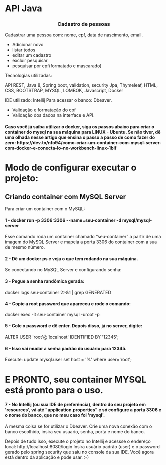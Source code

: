 # API Java 
<h3 align="center"> Cadastro de pessoas </h3>

Cadastrar uma pessoa com: nome, cpf, data de nascimento, email.

- Adicionar novo
- listar todos
- editar um cadastro
- excluir pesquisar
- pesquisar por cpf(formatado e mascarado)


Tecnologias utilizadas:

API REST, 
Java 8, 
Spring boot, validation, security
Jpa, 
Thymeleaf, 
HTML, 
CSS, 
BOOTSTRAP, 
MYSQL, 
LOMBOK, 
Javascript, 
Docker

IDE utilizado: Intellij
Para acessar o banco: Dbeaver.


- Validação e formatação do cpf
- Validação dos dados na interface e API.


<h4>Caso você já saiba utilizar o docker, siga os passos abaixo para criar o container do mysql na sua máquina para LINUX - Ubuntu.
Se não tiver, dê uma olhada nesse artigo que ensina o passo a passo de como fazer do zero: https://dev.to/nfo94/como-criar-um-container-com-mysql-server-com-docker-e-conecta-lo-no-workbench-linux-1blf </h4>

# Modo de configurar executar o projeto:

## Criando container com MySQL Server

Para criar um container com o MySQL:
<h4> 1 - docker run -p 3306:3306 --name=seu-container -d mysql/mysql-server</h4>

 Esse comando roda um container chamado “seu-container” a partir de uma imagem
 do MySQL Server e mapeia a porta 3306 do container com a sua de mesmo número.

<h4> 2 - Dê um docker ps e veja o que tem rodando na sua máquina.</h4>

Se conectando no MySQL Server e configurando senha:

<h4> 3 - Pegue a senha randômica gerada:</h4>
docker logs seu-container 2>&1 | grep GENERATED

<h4> 4 - Copie a root password que apareceu e rode o comando:</h4>

docker exec -it seu-container mysql -uroot -p

<h4> 5 - Cole o password e dê enter. Depois disso, já no server, digite:</h4>
ALTER USER 'root'@'localhost' IDENTIFIED BY '12345';

<h4> 6 - Isso vai mudar a senha padrão do usuário para 12345.</h4>
Execute: update mysql.user set host = '%' where user='root';

# E PRONTO, seu container MYSQL está pronto para o uso.


<h4> 7 - No Intellij (ou sua IDE de preferência), dentro do seu projeto em 'resources',
vá até "application.properties" e só configure a porta 3306 e o nome do banco, que no meu caso foi 'mysql'.</h4>

A mesma coisa se for utilizar o Dbeaver. Crie uma nova conexão com o banco escolhido, insira seu usuario, senha, porta e nome do banco.

Depois de tudo isso, execute o projeto no Intellij e acessse o endereço local: http://localhost:8080/login
Insira usuário padrão (user) e o password gerado pelo spring security que saiu no console da sua IDE.
Você agora está dentro da aplicação e pode usar. :-)
